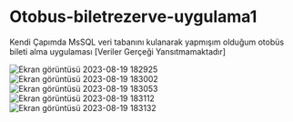 # Otobus-biletrezerve-uygulama1

Kendi Çapımda MsSQL veri tabanını kulanarak yapmışım olduğum otobüs bileti alma uygulaması 
[Veriler Gerçeği Yansıtmamaktadır]

![Ekran görüntüsü 2023-08-19 182925](https://github.com/FurkanErd1/Otobus-biletrezerve-uygulama1/assets/114918636/f6fe88c2-fd6d-45ae-9732-309a216d551e)
![Ekran görüntüsü 2023-08-19 183002](https://github.com/FurkanErd1/Otobus-biletrezerve-uygulama1/assets/114918636/39e0c573-63b2-4e4f-a5de-c444993ecbed)
![Ekran görüntüsü 2023-08-19 183053](https://github.com/FurkanErd1/Otobus-biletrezerve-uygulama1/assets/114918636/4f376368-102c-4317-a25c-192cdacb3969)
![Ekran görüntüsü 2023-08-19 183112](https://github.com/FurkanErd1/Otobus-biletrezerve-uygulama1/assets/114918636/37caf570-be6f-41f2-850b-f292d57ff13f)
![Ekran görüntüsü 2023-08-19 183132](https://github.com/FurkanErd1/Otobus-biletrezerve-uygulama1/assets/114918636/c5b0ff57-53a6-4b55-8223-cea67811056d)
